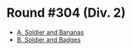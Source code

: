 # Round #304 (Div. 2)

* [A. Soldier and Bananas][]
* [B. Soldier and Badges][]

[A. Soldier and Bananas]: http://codeforces.com/contest/546/problem/A
[B. Soldier and Badges]:  http://codeforces.com/contest/546/problem/B
